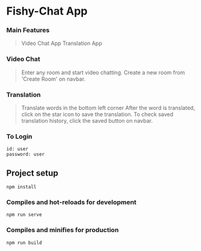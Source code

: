 # Fishy-Chat App

### Main Features 
> Video Chat App
> Translation App

### Video Chat
> Enter any room and start video chatting.
> Create a new room from 'Create Room' on navbar.

### Translation
> Translate words in the bottom left corner
> After the word is translated, click on the star icon to save the translation.
> To check saved translation history, click the saved button on navbar.

### To Login
```
id: user
password: user
````
## Project setup
```
npm install
```

### Compiles and hot-reloads for development
```
npm run serve
```

### Compiles and minifies for production
```
npm run build
```

